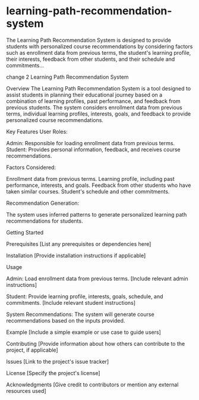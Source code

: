# learning-path-recommendation-system
The Learning Path Recommendation System is designed to provide students with personalized course recommendations by considering factors such as enrollment data from previous terms, the student's learning profile, their interests, feedback from other students, and their schedule and commitments... 

change 2
Learning Path Recommendation System

Overview
The Learning Path Recommendation System is a tool designed to assist students in planning their educational journey based on a combination of learning profiles, past performance, and feedback from previous students. The system considers enrollment data from previous terms, individual learning profiles, interests, goals, and feedback to provide personalized course recommendations.

Key Features
User Roles:

Admin: Responsible for loading enrollment data from previous terms.
Student: Provides personal information, feedback, and receives course recommendations.


Factors Considered:

Enrollment data from previous terms.
Learning profile, including past performance, interests, and goals.
Feedback from other students who have taken similar courses.
Student's schedule and other commitments. 

Recommendation Generation:

The system uses inferred patterns to generate personalized learning path recommendations for students.

Getting Started

Prerequisites
[List any prerequisites or dependencies here]

Installation
[Provide installation instructions if applicable]

Usage

Admin:
Load enrollment data from previous terms.
[Include relevant admin instructions]

Student:
Provide learning profile, interests, goals, schedule, and commitments.
[Include relevant student instructions]

System Recommendations:
The system will generate course recommendations based on the inputs provided.

Example [Include a simple example or use case to guide users]

Contributing
       [Provide information about how others can contribute to the project, if applicable]

Issues
     [Link to the project's issue tracker]

License
      [Specify the project's license]

Acknowledgments
      [Give credit to contributors or mention any external resources used]
